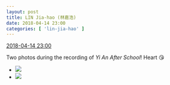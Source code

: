 ```yaml
---
layout: post
title: LIN Jia-hao (林嘉浩)
date: 2018-04-14 23:00
categories: [ 'lin-jia-hao' ]
---
```


<div class="weibo-info">
  <a href="https://weibo.com/6210352257/Gc6jNjjQh">2018-04-14 23:00</a>
</div>

Two photos during the recording of *Yi An After School*! Heart :kissing_heart:

<!-- more -->

<ul class="weibo-pic-list-1">
  <li class="weibo-pic">
    <a href="http://wx2.sinaimg.cn/mw690/006Mi0jTgy1fqckr45u8mj30qo0zk1kx.jpg"><img src="http://wx2.sinaimg.cn/thumb150/006Mi0jTgy1fqckr45u8mj30qo0zk1kx.jpg"/></a>
  </li>
  <li class="weibo-pic">
    <a href="http://wx1.sinaimg.cn/mw690/006Mi0jTgy1fqckw8vzuaj31401hcu0x.jpg"><img src="http://wx1.sinaimg.cn/thumb150/006Mi0jTgy1fqckw8vzuaj31401hcu0x.jpg"/></a>
  </li>
</ul>
